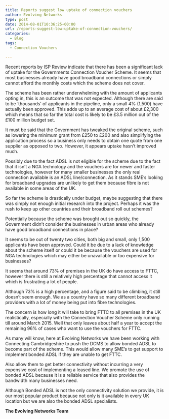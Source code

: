 ```yaml
---
title: Reports suggest low uptake of connection vouchers
author: Evolving Networks
type: post
date: 2014-08-01T10:36:25+00:00
url: /reports-suggest-low-uptake-of-connection-vouchers/
categories:
  - Blog
tags:
  - Connection Vouchers

---
```

Recent reports by ISP Review indicate that there has been a significant lack of uptake for the Governments Connection Voucher Scheme. It seems that most businesses already have good broadband connections or simply cannot afford the monthly costs which the scheme does not cover.

The scheme has been rather underwhelming with the amount of applicants opting in, this is an outcome that was not expected. Although there are said to be ‘thousands’ of applicants in the pipeline, only a small 4% (1,500) have actually been approved. This adds up to an average cost of about £2,300 which means that so far the total cost is likely to be £3.5 million out of the £100 million budget set.

It must be said that the Government has tweaked the original scheme, such as lowering the minimum grant from £250 to £200 and also simplifying the application process so a business only needs to obtain one quote from one supplier as opposed to two. However, it appears uptake hasn’t improved much.

Possibly due to the fact ADSL is not eligible for the scheme due to the fact that it isn’t a NGA technology and the vouchers are for newer and faster technologies, however for many smaller businesses the only real connection available is an ADSL line/connection. As it stands SME’s looking for broadband upgrades are unlikely to get them because fibre is not available in some areas of the UK.

So far the scheme is drastically under budget, maybe suggesting that there was simply not enough initial research into the project. Perhaps it was the rush to keep up other countries and their broadband roll out schemes?

Potentially because the scheme was brought out so quickly, the Government didn’t consider the businesses in urban areas who already have good broadband connections in place?

It seems to be out of twenty two cities, both big and small, only 1,500 applicants have been approved. Could it be due to a lack of knowledge about the scheme itself or could it be because the vouchers are used for NGA technologies which may either be unavailable or too expensive for businesses?

It seems that around 73% of premises in the UK do have access to FTTC, however there is still a relatively high percentage that cannot access it which is frustrating a lot of people.

Although 73% is a high percentage, and a figure said to be climbing, it still doesn’t seem enough. We as a country have so many different broadband providers with a lot of money being put into fibre technologies.

The concern is how long it will take to bring FTTC to all premises in the UK realistically, especially with the Connection Voucher Scheme only running till around March 2015. Well that only leaves about half a year to accept the remaining 96% of cases who want to use the vouchers for FTTC.

As many will know, here at Evolving Networks we have been working with Connecting Cambridgeshire to push the DCMS to allow bonded ADSL to become part of the scheme. This would allow many SME’s to get support to implement bonded ADSL if they are unable to get FTTC.

Also allow them to get better connectivity without incurring a very expensive cost of implementing a leased line. We promote the use of bonded ADSL because it is a reliable service that also provides the bandwidth many businesses need.

Although Bonded ADSL is not the only connectivity solution we provide, it is our most popular product because not only is it available in every UK location but we are also the bonded ADSL specialists.

**The Evolving Networks Team**